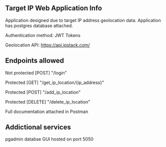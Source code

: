 ## Target IP Web Application Info
Application designed due to target IP address geolocation data. 
Application has postgres database attached.

Authentication method: JWT Tokens

Geolocation API: https://api.ipstack.com/

## Endpoints allowed

Not protected [POST] "/login"

Protected [GET] "/get_ip_location/{ip_address}"

Protected [POST] "/add_ip_location"

Protected [DELETE] "/delete_ip_location"

Full documentation attached in Postman

## Addictional services

pgadmin databse GUI hosted on port 5050